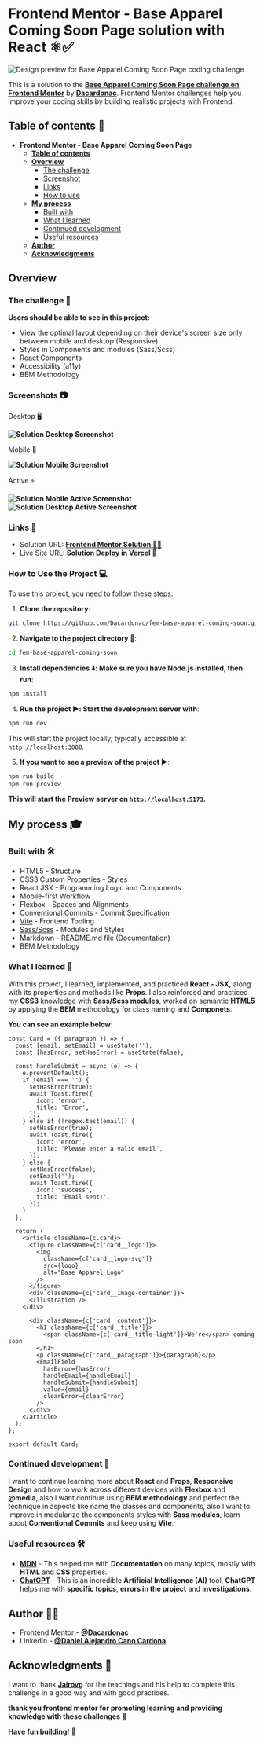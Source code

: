 
# Frontend Mentor - Base Apparel Coming Soon Page solution with React ⚛️✅

![Design preview for Base Apparel Coming Soon Page coding challenge](./public/design/desktop-preview.webp)

This is a solution to the **[Base Apparel Coming Soon Page challenge on Frontend Mentor](https://www.frontendmentor.io/challenges/base-apparel-coming-soon-page-5d46b47f8db8a7063f9331a0)** by **[Dacardonac](https://github.com/Dacardonac)**. Frontend Mentor challenges help you improve your coding skills by building realistic projects with Frontend.

## Table of contents 📄

- **Frontend Mentor - Base Apparel Coming Soon Page**
  - **[Table of contents](#table-of-contents-)**
  - **[Overview](#overview-)**
    - [The challenge](#the-challenge-)
    - [Screenshot](#screenshots-)
    - [Links](#links-)
    - [How to use](#how-to-use-the-project-)
  - **[My process](#my-process-)**
    - [Built with](#built-with-)
    - [What I learned](#what-i-learned-)
    - [Continued development](#continued-development-)
    - [Useful resources](#useful-resources-)
  - **[Author](#author-)**
  - **[Acknowledgments](#acknowledgments-)**

## Overview

### The challenge 🧩

**Users should be able to see in this project:**

- View the optimal layout depending on their device's screen size only between mobile and desktop (Responsive)
- Styles in Components and modules (Sass/Scss)
- React Components
- Accessibility (a11y)
- BEM Methodology

### Screenshots 📷

Desktop 🖥️

**![Solution Desktop Screenshot](./public/screenshots/desktop-screenshot.webp)**


Mobile 🤳

**![Solution Mobile Screenshot](./public/screenshots/mobile-screenshot.webp)**

Active ⚡

**![Solution Mobile Active Screenshot](./public/screenshots/mobile-active-screenshot.webp)**
**![Solution Desktop Active Screenshot](./public/screenshots/desktop-active-screenshot.webp)**


### Links 📍

- Solution URL: **[Frontend Mentor Solution 👨‍💻](https://www.frontendmentor.io/solutions/base-apparel-coming-soon-page-with-react-nGtQ-hNT3u)**
- Live Site URL: **[Solution Deploy in Vercel 🚀](https://fem-base-apparel-coming-soon-nine.vercel.app/)**

### How to Use the Project 💻

To use this project, you need to follow these steps:

1. **Clone the repository**:

  ```bash
  git clone https://github.com/Dacardonac/fem-base-apparel-coming-soon.git
  ```

2. **Navigate to the project directory 📂**:

  ```bash
  cd fem-base-apparel-coming-soon
  ```

3. **Install dependencies ⬇️: Make sure you have Node.js installed, then run**:

  ```bash
  npm install
  ```

4. **Run the project ▶️: Start the development server with**:

  ```bash
  npm run dev
  ```
  This will start the project locally, typically accessible at `http://localhost:3000`.

5. **If you want to see a preview of the project ▶️**:

  ```bash
  npm run build
  npm run preview
  ```
  **This will start the Preview server on `http://localhost:5173`.**

## My process 🎓

### Built with 🛠

- HTML5 - Structure
- CSS3 Custom Properties - Styles
- React JSX - Programming Logic and Components
- Mobile-first Workflow
- Flexbox - Spaces and Alignments
- Conventional Commits - Commit Specification
- [Vite](https://vitejs.dev/) - Frontend Tooling
- [Sass/Scss](https://sass-lang.com/) - Modules and Styles
- Markdown - README.md file (Documentation)
- BEM Methodology

### What I learned 🧠

With this project, I learned, implemented, and practiced **React - JSX**, along with its properties and methods like **Props**. I also reinforced and practiced my **CSS3** knowledge with **Sass/Scss modules**, worked on semantic **HTML5** by applying the **BEM** methodology for class naming and **Componets**.

**You can see an example below:**

``` JSX
const Card = ({ paragraph }) => {
  const [email, setEmail] = useState('');
  const [hasError, setHasError] = useState(false);

  const handleSubmit = async (e) => {
    e.preventDefault();
    if (email === '') {
      setHasError(true);
      await Toast.fire({
        icon: 'error',
        title: 'Error',
      });
    } else if (!regex.test(email)) {
      setHasError(true);
      await Toast.fire({
        icon: 'error',
        title: 'Please enter a valid email',
      });
    } else {
      setHasError(false);
      setEmail('');
      await Toast.fire({
        icon: 'success',
        title: 'Email sent!',
      });
    }
  };

  return (
    <article className={c.card}>
      <figure className={c['card__logo']}>
        <img
          className={c['card__logo-svg']}
          src={logo}
          alt="Base Apparel Logo"
        />
      </figure>
      <div className={c['card__image-container']}>
      <Illustration />
    </div>

      <div className={c['card__content']}>
        <h1 className={c['card__title']}>
          <span className={c['card__title-light']}>We're</span> coming soon
        </h1>
        <p className={c['card__paragraph']}>{paragraph}</p>
        <EmailField
          hasError={hasError}
          handleEmail={handleEmail}
          handleSubmit={handleSubmit}
          value={email}
          clearError={clearError}
        />
      </div>
    </article>
  );
};

export default Card;
```

### Continued development 🔎

I want to continue learning more about **React** and **Props**, **Responsive Design** and how to work across different devices with **Flexbox** and **@media**, also I want continue using  **BEM methodology** and perfect the technique in aspects like name the classes and components, also I want to improve in modularize the components styles with **Sass modules**, learn about **Conventional Commits** and keep using **Vite**.

### Useful resources 🛠

- **[MDN](https://developer.mozilla.org/en-US/)** - This helped me with **Documentation** on many topics, mostly with **HTML** and **CSS** properties.
- **[ChatGPT](https://chatgpt.com/)** - This is an incredible **Artificial Intelligence (AI)** tool, **ChatGPT** helps me with **specific topics**, **errors in the project** and **investigations**.

## Author 👨‍💻

- Frontend Mentor - **[@Dacardonac](https://www.frontendmentor.io/profile/Dacardonac)**
- LinkedIn - **[@Daniel Alejandro Cano Cardona](https://www.linkedin.com/in/daniel-alejandro-cano-cardona/)**

## Acknowledgments 🙌

I want to thank **[Jairovg](https://github.com/jairovg)** for the teachings and his help to complete this challenge in a good way and with good practices.

**thank you frontend mentor for promoting learning and providing knowledge with these challenges** 🙌

**Have fun building!** 🚀
